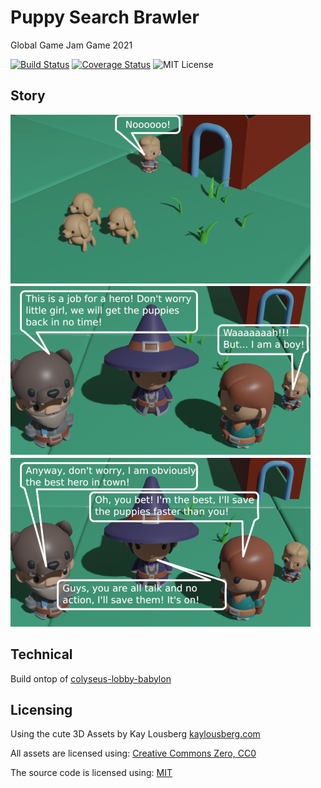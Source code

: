 # Puppy Search Brawler

Global Game Jam Game 2021

[![Build Status](https://travis-ci.com/brean/puppy-search-brawler.svg?branch=main)](https://travis-ci.com/brean/puppy-search-brawler)
[![Coverage Status](https://coveralls.io/repos/github/brean/puppy-search-brawler/badge.svg?branch=main)](https://coveralls.io/github/brean/puppy-search-brawler?branch=main)
![MIT License](https://img.shields.io/github/license/brean/puppy-search-brawler)

## Story
![](client/public/story/story_overview.png)

## Technical

Build ontop of [colyseus-lobby-babylon](https://github.com/brean/colyseus-lobby-babylon)

## Licensing

Using the cute 3D Assets by Kay Lousberg [kaylousberg.com](https://www.kaylousberg.com)

All assets are licensed using: [Creative Commons Zero, CC0](http://creativecommons.org/publicdomain/zero/1.0/)

The source code is licensed using: [MIT](https://github.com/brean/puppy-search-brawler/blob/main/LICENSE)

